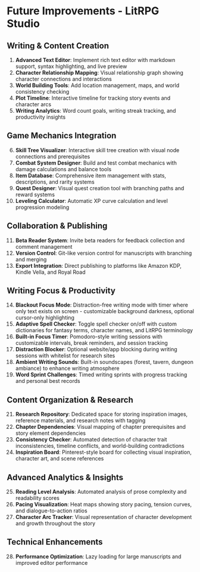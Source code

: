 # Future Improvements - LitRPG Studio

## Writing & Content Creation
1. **Advanced Text Editor**: Implement rich text editor with markdown support, syntax highlighting, and live preview
2. **Character Relationship Mapping**: Visual relationship graph showing character connections and interactions
3. **World Building Tools**: Add location management, maps, and world consistency checking
4. **Plot Timeline**: Interactive timeline for tracking story events and character arcs
5. **Writing Analytics**: Word count goals, writing streak tracking, and productivity insights

## Game Mechanics Integration
6. **Skill Tree Visualizer**: Interactive skill tree creation with visual node connections and prerequisites
7. **Combat System Designer**: Build and test combat mechanics with damage calculations and balance tools
8. **Item Database**: Comprehensive item management with stats, descriptions, and rarity systems
9. **Quest Designer**: Visual quest creation tool with branching paths and reward systems
10. **Leveling Calculator**: Automatic XP curve calculation and level progression modeling

## Collaboration & Publishing
11. **Beta Reader System**: Invite beta readers for feedback collection and comment management
12. **Version Control**: Git-like version control for manuscripts with branching and merging
13. **Export Integration**: Direct publishing to platforms like Amazon KDP, Kindle Vella, and Royal Road

## Writing Focus & Productivity
14. **Blackout Focus Mode**: Distraction-free writing mode with timer where only text exists on screen - customizable background darkness, optional cursor-only highlighting
15. **Adaptive Spell Checker**: Toggle spell checker on/off with custom dictionaries for fantasy terms, character names, and LitRPG terminology
16. **Built-in Focus Timer**: Pomodoro-style writing sessions with customizable intervals, break reminders, and session tracking
17. **Distraction Blocker**: Optional website/app blocking during writing sessions with whitelist for research sites
18. **Ambient Writing Sounds**: Built-in soundscapes (forest, tavern, dungeon ambiance) to enhance writing atmosphere
19. **Word Sprint Challenges**: Timed writing sprints with progress tracking and personal best records

## Content Organization & Research
21. **Research Repository**: Dedicated space for storing inspiration images, reference materials, and research notes with tagging
22. **Chapter Dependencies**: Visual mapping of chapter prerequisites and story element dependencies
23. **Consistency Checker**: Automated detection of character trait inconsistencies, timeline conflicts, and world-building contradictions
24. **Inspiration Board**: Pinterest-style board for collecting visual inspiration, character art, and scene references

## Advanced Analytics & Insights
25. **Reading Level Analysis**: Automated analysis of prose complexity and readability scores
26. **Pacing Visualization**: Heat maps showing story pacing, tension curves, and dialogue-to-action ratios
27. **Character Arc Tracker**: Visual representation of character development and growth throughout the story

## Technical Enhancements
28. **Performance Optimization**: Lazy loading for large manuscripts and improved editor performance